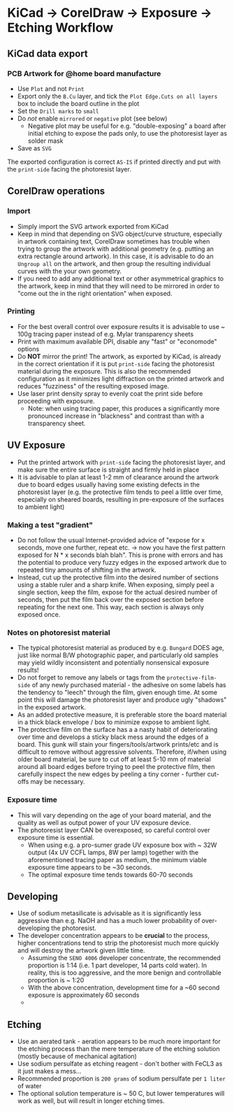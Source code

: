 
# KiCad -> CorelDraw -> Exposure -> Etching Workflow

## KiCad data export

### PCB Artwork for @home board manufacture

* Use `Plot` and not `Print`
* Export only the `B.Cu` layer, and tick the `Plot Edge.Cuts on all layers` box to 
  include the board outline in the plot
* Set the `Drill marks` to `small`
* Do _not_ enable `mirrored` or `negative` plot (see below)
    * Negative plot may be useful for e.g. "double-exposing" a board after initial 
      etching to expose the pads only, to use the photoresist layer as solder mask
* Save as `SVG`

The exported configuration is correct `AS-IS` if printed directly and put with the 
`print-side` facing the photoresist layer.

## CorelDraw operations

### Import

* Simply import the SVG artwork exported from KiCad
* Keep in mind that depending on SVG object/curve structure, especially in artwork 
  containing text, CorelDraw sometimes has trouble when trying to group the
  artwork with additional geometry (e.g. putting an extra rectangle around artwork). In this
  case, it is advisable to do an `Ungroup all` on the artwork, and then group the
  resulting individual curves with the your own geometry.
* If you need to add any additional text or other asymmetrical graphics to the artwork, 
  keep in mind that they will need to be mirrored in order to "come out the in the right
  orientation" when exposed.

### Printing

* For the best overall control over exposure results it is advisable to use ~ 100g
  tracing paper instead of e.g. Mylar transparency sheets
* Print with maximum available DPI, disable any "fast" or "economode" options
* Do **NOT** mirror the print! The artwork, as exported by KiCad, is already in the
  correct orientation if it is put `print-side` facing the photoresist material during the
  exposure. This is also the recommended configuration as it minimizes light diffraction on
  the printed artwork and reduces "fuzziness" of the resulting exposed image.
* Use laser print density spray to evenly coat the print side before proceeding
  with exposure.
  * Note: when using tracing paper, this produces a significantly more pronounced
    increase in "blackness" and contrast than with a transparency sheet.

## UV Exposure

* Put the printed artwork with `print-side` facing the photoresist layer, and make
  sure the entire surface is straight and firmly held in place
* It is advisable to plan at least 1-2 mm of clearance around the artwork due to 
  board edges usually having some existing defects in the photoresist
  layer (e.g. the protective film tends to peel a little over time, especially
  on sheared boards, resulting in pre-exposure of the surfaces to ambient light)

### Making a test "gradient" 

* Do not follow the usual Internet-provided advice of "expose for x seconds, move
  one further, repeat etc. -> now you have the first pattern exposed for N * x seconds 
  blah blah". This is prone with errors and has the potential to produce very
  fuzzy edges in the exposed artwork due to repeated tiny amounts of shifting
  in the artwork.
* Instead, cut up the protective film into the desired number of sections using 
  a stable ruler and a sharp knife. When exposing, simply peel a single section,
  keep the film, expose for the actual desired number of seconds, then put the
  film back over the exposed section before repeating for the next one. This way,
  each section is always only exposed once.

### Notes on photoresist material

* The typical photoresist material as produced by e.g. `Bungard` DOES age, just
  like normal B/W photographic paper, and particularly old samples may yield
  wildly inconsistent and potentially nonsensical exposure results!
* Do not forget to remove any labels or tags from the `protective-film-side` of
  any newly purchased material - the adhesive on some labels has the tendency
  to "leech" through the film, given enough time. At some point this will
  damage the photoresist layer and produce ugly "shadows" in the exposed
  artwork.
* As an added protective measure, it is preferable store the board material 
  in a thick black envelope / box to minimize expose to ambient light.
* The protective film on the surface has a a nasty habit of deteriorating over
  time and develops a sticky black mess around the edges of a board. This gunk
  will stain your fingers/tools/artwork prints/etc and is difficult to remove 
  without aggressive solvents. Therefore, if/when using older board material, 
  be sure to cut off at least 5-10 mm of material around all board edges before
  trying to peel the protective film, then carefully inspect the new edges by
  peeling a tiny corner - further cut-offs may be necessary.

### Exposure time

* This will vary depending on the age of your board material, and the quality 
  as well as output power of your UV exposure device.
* The photoresist layer CAN be overexposed, so careful control over exposure
  time is essential.
  * When using e.g. a pro-sumer grade UV exposure box with ~ 32W output (4x 
    UV CCFL lamps, 8W per lamp) together with the aforementioned tracing 
    paper as medium, the minimum viable exposure time appears to be ~30 seconds.
  * The optimal exposure time tends towards 60-70 seconds

## Developing

* Use of sodium metasilicate is advisable as it is significantly less aggressive
  than e.g. NaOH and has a much lower probability of over-developing the photoresist.
* The developer concentration appears to be **crucial** to the process, higher 
  concentrations tend to strip the photoresist much more quickly and will destroy
  the artwork given little time.
  * Assuming the `SENO 4006` developer concentrate, the recommended proportion
    is 1:14 (i.e. 1 part developer, 14 parts cold water). In reality, this is 
    too aggressive, and the more benign and controllable proportion is ~ 1:20
  * With the above concentration, development time for a ~60 second exposure
    is approximately 60 seconds 
  * 

## Etching

* Use an aerated tank - aeration appears to be much more important for the
  etching process than the mere temperature of the etching solution (mostly
  because of mechanical agitation)
* Use sodium persulfate as etching reagent - don't bother with FeCL3 as it just
  makes a mess...
* Recommended proportion is `200 grams` of sodium persulfate per `1 liter` of water
* The optional solution temperature is ~ 50 C, but lower temperatures will
  work as well, but will result in longer etching times.